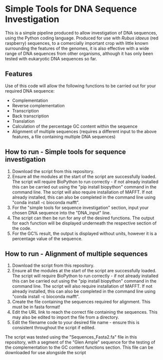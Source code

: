 # Simple Tools for DNA Sequence Investigation
This is a simple pipeline produced to allow investigation of DNA sequences, using the Python coding language. Produced for use with _Rubus idaeus_ (red raspberry) sequences, to a comercially important crop with little known surrounding the features of the genomes, it is also effective with a wide range of DNA sequences from other organisms, although it has only been tested with eukaryotic DNA sequences so far. 

## Features
Use of this code will allow the following functions to be carried out for your required DNA sequence:
- Complementation
- Reverse complementation
- Transcription
- Back transcription
- Translation
- Calculation of the percentage GC content within the sequence
- Alignment of multiple sequences (requires a different input to the above features, a file containing multiple DNA sequences)

## How to run - Simple tools for sequence investigation
1. Download the script from this repository.
2. Ensure all the modules at the start of the script are successfully loaded. The script will require BioPython to run correctly - if not already installed this can be carried out using the "pip install biopython" command in the command line. The script will also require installation of MAFFT. If not already installed, this can also be completed in the command line using "conda install -c bioconda mafft".
3. For the "simple tools for sequence investigation" section, input your chosen DNA sequence into the "DNA_input" line.
4. The script can then be run for any of the desired functions. The output for each function will be displayed underneath the respective section of the code.
5. For the GC% result, the output is displayed without units, however it is a percentage value of the sequence.

## How to run - Alignment of multiple sequences
1. Download the script from this repository.
2. Ensure all the modules at the start of the script are successfully loaded. The script will require BioPython to run correctly - if not already installed this can be carried out using the "pip install biopython" command in the command line. The script will also require installation of MAFFT. If not already installed, this can also be completed in the command line using "conda install -c bioconda mafft".
3. Create the file containing the sequences required for alignment. This must be in fasta format!
4. Edit the URL link to reach the correct file containing the sequences. This may also be edited to import the file from a directory.
5. Edit the filename code to your desired file name - ensure this is consistent throughout the script if edited.







The script was tested using the "Sequences_Fasta2.fa" file in this repository, with a segment of the "Glen Ample" sequence for the testing of the complementation to the GC content functions section. This file can be downloaded for use alongside the script
